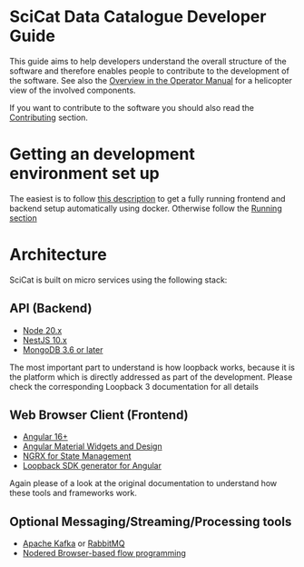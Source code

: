 # SciCat Data Catalogue Developer Guide

This guide aims to help developers understand the overall structure of the software and therefore enables people to contribute to the development of the software. See also the [Overview in the Operator Manual](../Operator/) for a helicopter view of the involved components.

If you want to contribute to the software you should also read the [Contributing](./contributing.md) section.

# Getting an development environment set up

The easiest is to follow [this description](https://github.com/SciCatProject/scicatlive#readme) to get a fully running frontend and backend setup automatically using docker. Otherwise follow the [Running section](Running.html)

# Architecture

SciCat is built on micro services using the following stack:

## API (Backend)

- [Node 20.x](https://nodejs.org/en/)
- [NestJS 10.x](https://nestjs.com/)
- [MongoDB 3.6 or later](https://www.mongodb.com)

The most important part to understand is how loopback works, because it is the platform which is directly addressed as part of the development. Please check the corresponding Loopback 3 documentation for all details

## Web Browser Client (Frontend)

- [Angular 16+](https://angular.io/)
- [Angular Material Widgets and Design](https://material.angular.io/)
- [NGRX for State Management](https://ngrx.io/)
- [Loopback SDK generator for Angular](https://github.com/mean-expert-official/loopback-sdk-builder)

Again please of a look at the original documentation to understand how these tools and frameworks work.

## Optional Messaging/Streaming/Processing tools

- [Apache Kafka](https://kafka.apache.org/) or [RabbitMQ](https://www.rabbitmq.com/)
- [Nodered Browser-based flow programming](https://nodered.org/)
